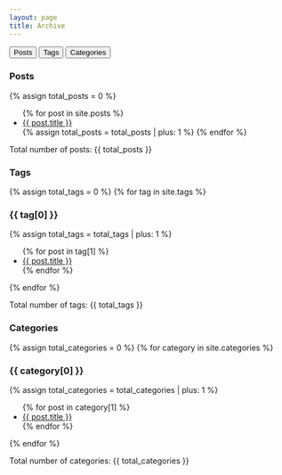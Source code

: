 ```yaml
---
layout: page
title: Archive
---
```


<div class="tab">
  <button class="tab_links" onclick="tab_switch(event, 'Posts')">Posts</button>
  <button class="tab_links" onclick="tab_switch(event, 'Tags')">Tags</button>
  <button class="tab_links" onclick="tab_switch(event, 'Categories')">Categories</button>
</div>

<div id="Posts" class="tab_content">
  <h3>Posts</h3>
  {% assign total_posts = 0 %}
  <ul>
    {% for post in site.posts %}
      <li><a href="{{ post.url }}">{{ post.title }}</a></li>
      {% assign total_posts = total_posts | plus: 1 %}
    {% endfor %}
  </ul>
  <p>Total number of posts: {{ total_posts }}</p>
</div>

<div id="Tags" class="tab_content">
  <h3>Tags</h3>
  {% assign total_tags = 0 %}
  {% for tag in site.tags %}
  <h3>{{ tag[0] }}</h3>
  {% assign total_tags = total_tags | plus: 1 %}
  <ul>
    {% for post in tag[1] %}
      <li><a href="{{ post.url }}">{{ post.title }}</a></li>
    {% endfor %}
  </ul>
  {% endfor %}
  <p>Total number of tags: {{ total_tags }}</p>
</div>

<div id="Categories" class="tab_content">
  <h3>Categories</h3>
  {% assign total_categories = 0 %}
  {% for category in site.categories %}
  <h3>{{ category[0] }}</h3>
  {% assign total_categories = total_categories | plus: 1 %}
  <ul>
    {% for post in category[1] %}
      <li><a href="{{ post.url }}">{{ post.title }}</a></li>
    {% endfor %}
  </ul>
  {% endfor %}
  <p>Total number of categories: {{ total_categories }}</p>
</div>
